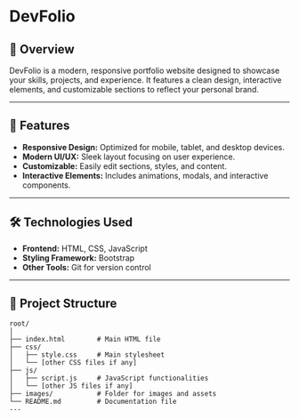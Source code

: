 # DevFolio

## 🌟 Overview  
DevFolio is a modern, responsive portfolio website designed to showcase your skills, projects, and experience. It features a clean design, interactive elements, and customizable sections to reflect your personal brand.

---

## 🚀 Features  
- **Responsive Design:** Optimized for mobile, tablet, and desktop devices.  
- **Modern UI/UX:** Sleek layout focusing on user experience.  
- **Customizable:** Easily edit sections, styles, and content.  
- **Interactive Elements:** Includes animations, modals, and interactive components.  

---

## 🛠️ Technologies Used  
- **Frontend:** HTML, CSS, JavaScript  
- **Styling Framework:** Bootstrap  
- **Other Tools:** Git for version control  

---

## 📂 Project Structure  
```plaintext
root/
│
├── index.html        # Main HTML file
├── css/
│   ├── style.css     # Main stylesheet
│   └── [other CSS files if any]
├── js/
│   ├── script.js     # JavaScript functionalities
│   └── [other JS files if any]
├── images/           # Folder for images and assets
└── README.md         # Documentation file
---

